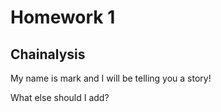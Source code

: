 # Homework 1

## Chainalysis

My name is mark and I will be telling you a story!

What else should I add?